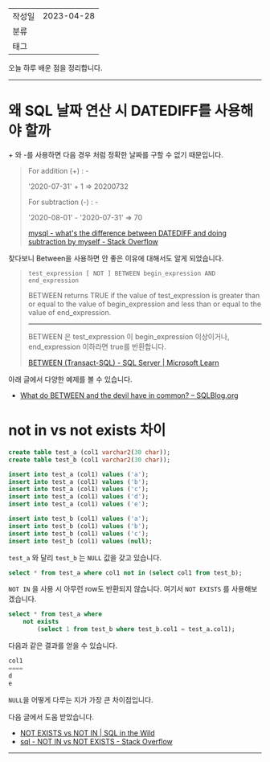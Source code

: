 |                 |                         |
|:----------------|:------------------------|
|   작성일           |   2023-04-28   |
|     분류          |                         |
| 태그              |                         |  

오늘 하루 배운 점을 정리합니다.

---
# 왜 SQL 날짜 연산 시 DATEDIFF를 사용해야 할까

\+ 와 -를 사용하면 다음 경우 처럼 정확한 날짜를 구할 수 없기 때문입니다.

>For addition (+) : -
>
>'2020-07-31' + 1 => 20200732
>
>For subtraction (-) : -
>
>'2020-08-01' - '2020-07-31' => 70
>
>[mysql - what's the difference between DATEDIFF and doing subtraction by myself - Stack Overflow](https://stackoverflow.com/questions/55699829/whats-the-difference-between-datediff-and-doing-subtraction-by-myself)

찾다보니 Between을 사용하면 안 좋은 이유에 대해서도 알게 되었습니다.

>`test_expression [ NOT ] BETWEEN begin_expression AND end_expression`
>
>BETWEEN returns TRUE if the value of test_expression is greater than or equal to the value of begin_expression and less than or equal to the value of end_expression.
>
>---
> BETWEEN 은 test_expression 이 begin_expression 이상이거나, end_expression 이하라면 true를 반환합니다.
>
>[BETWEEN (Transact-SQL) - SQL Server | Microsoft Learn](https://learn.microsoft.com/en-us/sql/t-sql/language-elements/between-transact-sql?redirectedfrom=MSDN&view=sql-server-ver16)


아래 글에서 다양한 예제를 볼 수 있습니다.
- [What do BETWEEN and the devil have in common? – SQLBlog.org](https://sqlblog.org/2011/10/19/what-do-between-and-the-devil-have-in-common)

# not in  vs not  exists 차이

```sql
create table test_a (col1 varchar2(30 char));
create table test_b (col1 varchar2(30 char));

insert into test_a (col1) values ('a');
insert into test_a (col1) values ('b');
insert into test_a (col1) values ('c');
insert into test_a (col1) values ('d');
insert into test_a (col1) values ('e');

insert into test_b (col1) values ('a');
insert into test_b (col1) values ('b');
insert into test_b (col1) values ('c');
insert into test_b (col1) values (null);
```

`test_a` 와 달리 `test_b` 는 `NULL` 값을 갖고 있습니다.

```sql
select * from test_a where col1 not in (select col1 from test_b);
```

`NOT IN` 을 사용 시 아무런 row도 반환되지 않습니다. 여기서 `NOT EXISTS` 를 사용해보겠습니다.

```sql
select * from test_a where 
    not exists
        (select 1 from test_b where test_b.col1 = test_a.col1);
```

다음과 같은 결과를 얻을 수 있습니다.

```sql
col1
====
d
e
```

`NULL`을 어떻게 다루는 지가 가장 큰 차이점입니다.

다음 글에서 도움 받았습니다.
- [NOT EXISTS vs NOT IN | SQL in the Wild](https://www.sqlinthewild.co.za/index.php/2010/02/18/not-exists-vs-not-in/)
- [sql - NOT IN vs NOT EXISTS - Stack Overflow](https://stackoverflow.com/questions/173041/not-in-vs-not-exists)

---